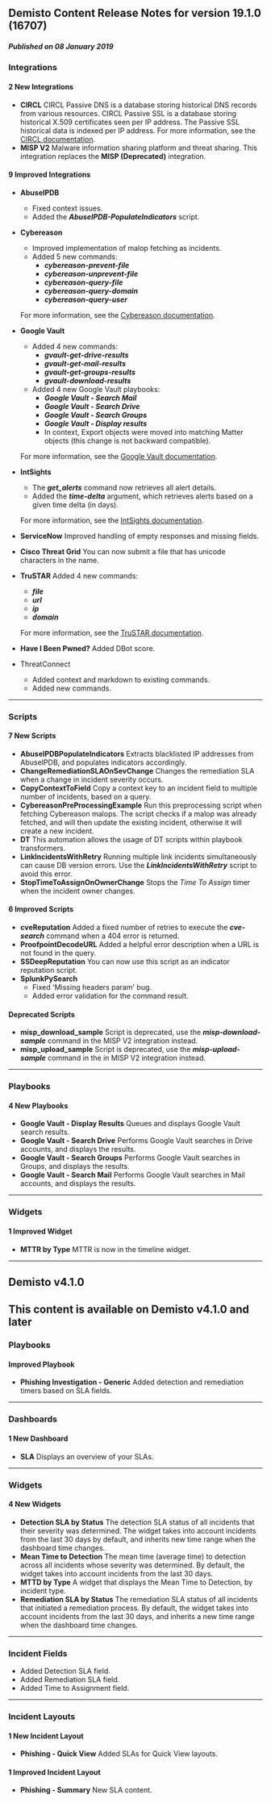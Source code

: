 ##  Demisto Content Release Notes for version 19.1.0 (16707) 
##### Published on 08 January 2019
### Integrations

####  2 New Integrations
- __CIRCL__
CIRCL Passive DNS is a database storing historical DNS records from various resources.
CIRCL Passive SSL is a database storing historical X.509 certificates seen per IP address. The Passive SSL historical data is indexed per IP address. For more information, see the [CIRCL documentation](https://support.demisto.com/hc/en-us/articles/360015114294).
- __MISP V2__
Malware information sharing platform and threat sharing.
This integration replaces the __MISP (Deprecated)__ integration.

####  9 Improved Integrations
- __AbuseIPDB__
  - Fixed context issues.
  - Added the ___AbuseIPDB-PopulateIndicators___ script.
- __Cybereason__
  - Improved implementation of malop fetching as incidents.
  - Added 5 new commands:
    - ___cybereason-prevent-file___
    - ___cybereason-unprevent-file___
    - ___cybereason-query-file___
    - ___cybereason-query-domain___
    - ___cybereason-query-user___

  For more information, see the [Cybereason documentation](https://support.demisto.com/hc/en-us/articles/360007903594).
- __Google Vault__
  - Added 4 new commands:
    - ___gvault-get-drive-results___
    - ___gvault-get-mail-results___
    - ___gvault-get-groups-results___
    - ___gvault-download-results___
  - Added 4 new Google Vault playbooks:
    - ___Google Vault - Search Mail___
    - ___Google Vault - Search Drive___
    - ___Google Vault - Search Groups___
    - ___Google Vault - Display results___
    - In context,  Export objects were moved into matching Matter objects (this change is not backward compatible).

  For more information, see the [Google Vault documentation](https://support.demisto.com/hc/en-us/articles/360010994213).
- __IntSights__
  - The ___get_alerts___ command now retrieves all alert details.
  - Added the ___time-delta___ argument, which retrieves alerts based on a given time delta (in days).

  For more information, see the [IntSights documentation](https://demisto.zendesk.com/hc/en-us/articles/360010956714).
- __ServiceNow__
Improved handling of empty responses and missing fields.
- __Cisco Threat Grid__
You can now submit a file that has unicode characters in the name.
- __TruSTAR__
Added 4 new commands:
  - ___file___
  - ___url___
  - ___ip___
  - ___domain___

  For more information, see the [TruSTAR documentation](https://support.demisto.com/hc/en-us/articles/360005445133).
- __Have I Been Pwned?__
Added DBot score.
- ThreatConnect
  - Added context and markdown to existing commands.
  - Added new commands.
---
### Scripts

####  7 New Scripts
- __AbuseIPDBPopulateIndicators__
Extracts blacklisted IP addresses from AbuseIPDB, and populates indicators accordingly.
- __ChangeRemediationSLAOnSevChange__
Changes the remediation SLA when a change in incident severity occurs.
- __CopyContextToField__
Copy a context key to an incident field to multiple number of incidents, based on a query.
- __CybereasonPreProcessingExample__
Run this preprocessing script when fetching Cybereason malops. The script checks if a malop was already fetched, and will then update the existing incident, otherwise it will create a new incident.
- __DT__
This automation allows the usage of DT scripts within playbook transformers.
- __LinkIncidentsWithRetry__
Running multiple link incidents simultaneously can cause DB version errors. Use the ___LinkIncidentsWithRetry___ script to avoid this error.
- __StopTimeToAssignOnOwnerChange__
Stops the _Time To Assign_ timer when the incident owner changes.

####  6 Improved Scripts
- __cveReputation__
Added a fixed number of retries to execute the ___cve-search___ command when a 404 error is returned.
- __ProofpointDecodeURL__
Added a helpful error description when a URL is not found in the query.
- __SSDeepReputation__
You can now use this script as an indicator reputation script.
- __SplunkPySearch__
  - Fixed 'Missing headers param' bug.
  - Added error validation for the command result.

#### Deprecated Scripts
- __misp_download_sample__
Script is deprecated, use the ___misp-download-sample___ command in the MISP V2 integration instead.
- __misp_upload_sample__
Script is deprecated, use the ___misp-upload-sample___ command in the in MISP V2 integration instead.

---
### Playbooks

####  4 New Playbooks
- __Google Vault - Display Results__
Queues and displays Google Vault search results.
- __Google Vault - Search Drive__
Performs Google Vault searches in Drive accounts, and displays the results.
- __Google Vault - Search Groups__
Performs Google Vault searches in Groups, and displays the results.
- __Google Vault - Search Mail__
Performs Google Vault searches in Mail accounts, and displays the results.


---

### Widgets
####  1 Improved Widget
- __MTTR by Type__
MTTR is now in the timeline widget.

---

## Demisto v4.1.0
This content is available on Demisto v4.1.0 and later
---
### Playbooks

####  Improved Playbook
- __Phishing Investigation - Generic__
Added detection and remediation timers based on SLA fields. 
---

### Dashboards
####  1 New Dashboard
- __SLA__
Displays an overview of your SLAs.
---
### Widgets
####  4 New Widgets
- __Detection SLA by Status__
The detection SLA status of all incidents that their severity was determined. The widget takes into account incidents from the last 30 days by default, and inherits new time range when the dashboard time changes.
- __Mean Time to Detection__
The mean time (average time) to detection across all incidents whose severity was determined. By default, the widget takes into account incidents from the last 30 days.
- __MTTD by Type__
A widget that displays the Mean Time to Detection, by incident type.
- __Remediation SLA by Status__
The remediation SLA status of all incidents that initiated a remediation process. By default, the widget takes into account incidents from the last 30 days, and inherits a new time range when the dashboard time changes.
---
### Incident Fields
- Added Detection SLA field.
- Added Remediation SLA field.
- Added Time to Assignment field.
---
### Incident Layouts

####  1 New Incident Layout
- __Phishing - Quick View__
Added SLAs for Quick View layouts.

####  1 Improved Incident Layout
- __Phishing - Summary__
New SLA content.

